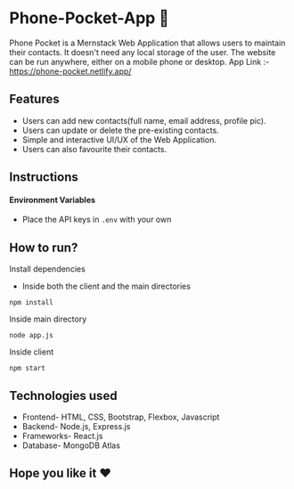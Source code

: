 # Phone-Pocket-App 📱
Phone Pocket is a Mernstack Web Application that allows users to maintain their contacts. It doesn't need any local storage of the user. The website can be run anywhere, either on a mobile phone or desktop.
App Link :-
https://phone-pocket.netlify.app/

## Features
- Users can add new contacts(full name, email address, profile pic).
- Users can update or delete the pre-existing contacts.
- Simple and interactive UI/UX of the Web Application.
- Users can also favourite their contacts.

## Instructions

#### Environment Variables
- Place the API keys in `.env` with your own

## How to run?
Install dependencies
- Inside both the client and the main directories
```` 
npm install
```` 
Inside main directory
```` 
node app.js
````
Inside client
```` 
npm start
````
## Technologies used
- Frontend- HTML, CSS, Bootstrap, Flexbox, Javascript
- Backend- Node.js, Express.js
- Frameworks- React.js
- Database- MongoDB Atlas

## Hope you like it ❤️

